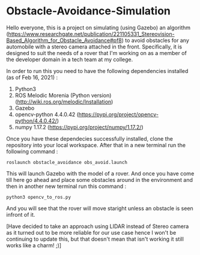 # Obstacle-Avoidance-Simulation

Hello everyone, this is a project on simulating (using Gazebo) an algorithm (https://www.researchgate.net/publication/221105331_Stereovision-Based_Algorithm_for_Obstacle_Avoidance#pf8) to avoid obstacles for any automobile with a stereo camera attached in the front.
Specifically, it is designed to suit the needs of a rover that I'm working on as a member of the developer domain in a tech team at my college. 

In order to run this you need to have the following dependencies installed (as of Feb 16, 2021) :
1. Python3 
2. ROS Melodic Morenia (Python version) (http://wiki.ros.org/melodic/Installation) 
3. Gazebo
4. opencv-python 4.4.0.42 (https://pypi.org/project/opencv-python/4.4.0.42/)
5. numpy 1.17.2 (https://pypi.org/project/numpy/1.17.2/)

Once you have these dependecies successfully installed, clone the repository into your local workspace. After that in a new terminal run the following command :

`roslaunch obstacle_avoidance obs_avoid.launch`

This will launch Gazebo with the model of a rover. And once you have come till here go ahead and place some obstacles around in the environment and then in another new terminal run this command :

`python3 opencv_to_ros.py`

And you will see that the rover will move staright unless an obstacle is seen infront of it.


[Have decided to take an approach using LIDAR instead of Stereo camera as it turned out to be more reliable for our use case hence I won't be continuing to update this, but that doesn't mean that isn't working it still works like a charm! ;)]
